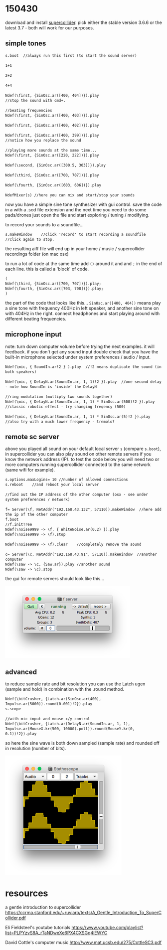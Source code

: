 150430
======

download and install [supercollider](http://supercollider.github.io/download.html). pick either the stable version 3.6.6 or the latest 3.7 - both will work for our purposes.

simple tones
--

```
s.boot  //always run this first (to start the sound server)

1+1

2+2

4+4

Ndef(\first, {SinOsc.ar([400, 404])}).play
//stop the sound with cmd+.

//beating frequencies
Ndef(\first, {SinOsc.ar([400, 403])}).play

Ndef(\first, {SinOsc.ar([400, 402])}).play

Ndef(\first, {SinOsc.ar([400, 399])}).play
//notice how you replace the sound

//playing more sounds at the same time...
Ndef(\first, {SinOsc.ar([220, 222])}).play

Ndef(\second, {SinOsc.ar([300.5, 303])}).play

Ndef(\third, {SinOsc.ar([700, 707])}).play

Ndef(\fourth, {SinOsc.ar([603, 606])}).play

NdefMixer(s) //here you can mix and start/stop your sounds
```

now you have a simple sine tone synthesizer with gui control.
save the code in a with a .scd file extension and the next time you need to do some pads/drones just open the file and start exploring / tuning / modifying.

to record your sounds to a soundfile...

```
s.makeWindow    //click 'record' to start recording a soundfile
//click again to stop.
```
the resulting aiff file will end up in your home / music / supercollider recordings folder (on mac osx)

to run a lot of code at the same time add `()` around it and and `;` in the end of each line. this is called a 'block' of code.
```
(
Ndef(\third, {SinOsc.ar([700, 707])}).play;
Ndef(\fourth, {SinOsc.ar([703, 708])}).play;
)
```

the part of the code that looks like this... `SinOsc.ar([400, 404])` means play a sine tone with frequency 400Hz in left speaker, and another sine tone on with 404Hz in the right. connect headphones and start playing around with different beating frequencies.

microphone input
--

note: turn down computer volume before trying the next examples. it will feedback.
if you don't get any sound input double check that you have the built-in microphone selected under system preferences / audio / input.

```
Ndef(\mic, { SoundIn.ar!2 } ).play  //!2 means duplicate the sound (in both speakers)

Ndef(\mic, { DelayN.ar(SoundIn.ar, 1, 1)!2 }).play  //one second delay - note how SoundIn is 'inside' the DelayN

//ring modulation (multiply two sounds together)
Ndef(\mic, { DelayN.ar(SoundIn.ar, 1, 1) * SinOsc.ar(500)!2 }).play    //classic robotic effect - try changing freqency (500)

Ndef(\mic, { DelayN.ar(SoundIn.ar, 1, 1) * SinOsc.ar(5)!2 }).play       //also try with a much lower frequency - tremolo?
```

remote sc server
--

above you played all sound on your default local server `s` (compare `s.boot`), in supercollider you can also play sound on other remote servers if you know the network address (IP).
to test the code below you will need two or more computers running supercollider connected to the same network (same wifi for example).

```
s.options.maxLogins= 10 //number of allowed connections
s.reboot    //and reboot your local server

//find out the IP address of the other computer (osx - see under system preferences / network)

f= Server(\f, NetAddr("192.168.43.132", 57110)).makeWindow  //here add the ip of the other computer
f.boot
//f.initTree
Ndef(\noise9999 -> \f, { WhiteNoise.ar(0.2) }).play
Ndef(\noise9999 -> \f).stop

Ndef(\noise9999 -> \f).clear    //completely remove the sound

c= Server(\c, NetAddr("192.168.43.91", 57110)).makeWindow  //another computer
Ndef(\saw -> \c, {Saw.ar}).play //another sound
Ndef(\saw -> \c).stop
```

the gui for remote servers should look like this...

![remote_server](remote_server.png?raw=true "remote_server")

advanced
--

to reduce sample rate and bit resolution you can use the Latch ugen (sample and hold) in combination with the .round method.
```
Ndef(\bitCrusher, {Latch.ar(SinOsc.ar(400), Impulse.ar(5000)).round(0.001)!2}).play
s.scope

//with mic input and mouse x/y control
Ndef(\bitCrusher, {Latch.ar(DelayN.ar(SoundIn.ar, 1, 1), Impulse.ar(MouseX.kr(500, 10000).poll)).round(MouseY.kr(0, 0.1))!2}).play
```

so here the sine wave is both down sampled (sample rate) and rounded off in resolution (number of bits).

![bitCrusher](bitCrusher.png?raw=true "bitCrusher")

resources
=========

a gentle introduction to supercollider <https://ccrma.stanford.edu/~ruviaro/texts/A_Gentle_Introduction_To_SuperCollider.pdf>

Eli Fieldsteel's youtube tutorials <https://www.youtube.com/playlist?list=PLPYzvS8A_rTaNDweXe6PX4CXSGq4iEWYC>

David Cottle's computer music <http://www.mat.ucsb.edu/275/CottleSC3.pdf>
